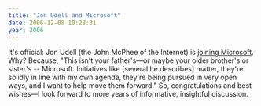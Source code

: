 ```yaml
---
title: "Jon Udell and Microsoft"
date: 2006-12-08 10:28:31
year: 2006
---
```

It's official: Jon Udell (the John McPhee of the Internet) is <a href="http://weblog.infoworld.com/udell/2006/12/08.html#a1574">joining Microsoft</a>. Why?  Because, "This isn't your father's—or maybe your older brother's or sister's -- Microsoft. Initiatives like [several he describes] matter, they're solidly in line with my own agenda, they're being pursued in very open ways, and I want to help move them forward."  So, congratulations and best wishes—I look forward to more years of informative, insightful discussion.
